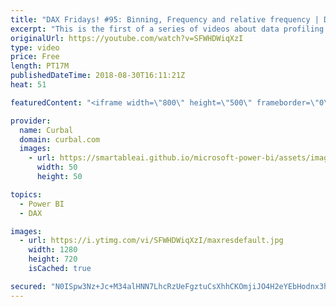 ```yaml
---
title: "DAX Fridays! #95: Binning, Frequency and relative frequency | Data profiler"
excerpt: "This is the first of a series of videos about data profiling and descriptive statistics. In today's video, I will show you how to bin data,  calculate the frequency and relative frequency using DAX.  What you think about the series? let me know in the comment box.  Download file here: https://curbal.com/blog/glossary/median-dax-functions"
originalUrl: https://youtube.com/watch?v=SFWHDWiqXzI
type: video
price: Free
length: PT17M
publishedDateTime: 2018-08-30T16:11:21Z
heat: 51

featuredContent: "<iframe width=\"800\" height=\"500\" frameborder=\"0\" src=\"https://www.youtube.com/embed/SFWHDWiqXzI\" allow=\"accelerometer; autoplay; encrypted-media; gyroscope; picture-in-picture\" allowfullscreen></iframe>"

provider:
  name: Curbal
  domain: curbal.com
  images:
    - url: https://smartableai.github.io/microsoft-power-bi/assets/images/organizations/curbal.com-50x50.jpg
      width: 50
      height: 50

topics:
  - Power BI
  - DAX

images:
  - url: https://i.ytimg.com/vi/SFWHDWiqXzI/maxresdefault.jpg
    width: 1280
    height: 720
    isCached: true

secured: "N0ISpw3Nz+Jc+M34alHNN7LhcRzUeFgztuCsXhhCKOmjiJO4H2eYEbHodnx3hJVOyte4IukGH+Z0Y4dm/3nG7pA/mPb6JQhuh6IXlCZ14jMUsAxBqyLsoogw9F3L/Gh4XlxzKEMkMqprBvNsmRdGVtykOdVCOppmhOFHpRI0Ux9rz74WTA+BWzIABTngrhuV5Xff3WmIaer2+b3wm3K5/cWWfgLO4IeCl4XXlsKbEK4GIuWvlYPnxSxEbkK+2mh3Uf2rbjnt87aPbOqEw10HwcHrVs8ABUw6ZUcegURi8Fw6UXb5wr1yZJTjqyfm2jd2qZQQAsHUrcprNqT0GsMn9kzinYFqzxSQj1F4oA4YlQLcXRS4k5CoY2TwxkxC6k3a2EaUYPfjsdKGOepuM2mzDMY8+g4y578QPJ0yhKRXWQk=;2WQQ4X0wPB8yeVTE9blOWg=="
---
```


